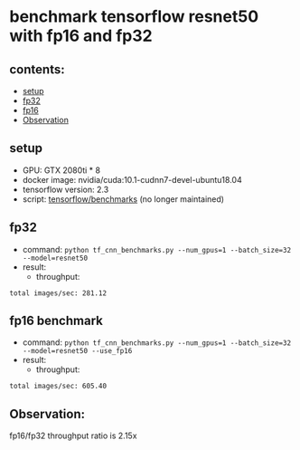 # benchmark tensorflow resnet50 with fp16 and fp32

## contents:
- [setup](#setup)
- [fp32](#fp32)
- [fp16](#fp16)
- [Observation](#observation)

## setup
- GPU: GTX 2080ti * 8
- docker image: nvidia/cuda:10.1-cudnn7-devel-ubuntu18.04
- tensorflow version: 2.3
- script: [tensorflow/benchmarks](https://github.com/tensorflow/benchmarks/tree/master/scripts/tf_cnn_benchmarks) (no longer maintained)

## fp32
- command: `python tf_cnn_benchmarks.py --num_gpus=1 --batch_size=32 --model=resnet50`
- result:
  - throughput:
```
total images/sec: 281.12
```

## fp16 benchmark
- command: `python tf_cnn_benchmarks.py --num_gpus=1 --batch_size=32 --model=resnet50 --use_fp16`
- result:
  - throughput:
```
total images/sec: 605.40
```

## Observation:
fp16/fp32 throughput ratio is 2.15x 
